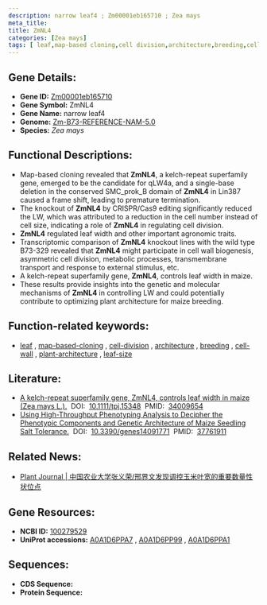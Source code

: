 ```yaml
---
description: narrow leaf4 ; Zm00001eb165710 ; Zea mays
meta_title:
title: ZmNL4
categories: [Zea mays]
tags: [ leaf,map-based cloning,cell division,architecture,breeding,cell wall,plant architecture,leaf size ]
---
```


## Gene Details:
- **Gene ID:**	[Zm00001eb165710](https://www.maizegdb.org/gene_center/gene/Zm00001eb165710)
- **Gene Symbol:** ZmNL4
- **Gene Name:** narrow leaf4
- **Genome:** [Zm-B73-REFERENCE-NAM-5.0](https://www.maizegdb.org/genome/assembly/Zm-B73-REFERENCE-NAM-5.0)
- **Species:** *Zea mays*

## Functional Descriptions:
   - Map-based cloning revealed that **ZmNL4**, a kelch-repeat superfamily gene, emerged to be the candidate for qLW4a, and a single-base deletion in the conserved SMC_prok_B domain of **ZmNL4** in Lin387 caused a frame shift, leading to premature termination.
   - The knockout of **ZmNL4** by CRISPR/Cas9 editing significantly reduced the LW, which was attributed to a reduction in the cell number instead of cell size, indicating a role of **ZmNL4** in regulating cell division.
   - **ZmNL4** regulated leaf width and other important agronomic traits.
   - Transcriptomic comparison of **ZmNL4** knockout lines with the wild type B73-329 revealed that **ZmNL4** might participate in cell wall biogenesis, asymmetric cell division, metabolic processes, transmembrane transport and response to external stimulus, etc.
   - A kelch-repeat superfamily gene, **ZmNL4**, controls leaf width in maize.
   - These results provide insights into the genetic and molecular mechanisms of **ZmNL4** in controlling LW and could potentially contribute to optimizing plant architecture for maize breeding.

## Function-related keywords:
- [leaf](/tags/leaf/)&nbsp;,&nbsp;[map-based-cloning](/tags/map-based-cloning/)&nbsp;,&nbsp;[cell-division](/tags/cell-division/)&nbsp;,&nbsp;[architecture](/tags/architecture/)&nbsp;,&nbsp;[breeding](/tags/breeding/)&nbsp;,&nbsp;[cell-wall](/tags/cell-wall/)&nbsp;,&nbsp;[plant-architecture](/tags/plant-architecture/)&nbsp;,&nbsp;[leaf-size](/tags/leaf-size/)

## Literature:
   - [A kelch-repeat superfamily gene, ZmNL4, controls leaf width in maize (Zea mays L.).]( https://onlinelibrary.wiley.com/doi/10.1111/tpj.15348)&nbsp;&nbsp;DOI:&nbsp;&nbsp;[10.1111/tpj.15348](https://onlinelibrary.wiley.com/doi/10.1111/tpj.15348)&nbsp;&nbsp;PMID:&nbsp;&nbsp;[34009654](https://pubmed.ncbi.nlm.nih.gov/34009654/)
   - [Using High-Throughput Phenotyping Analysis to Decipher the Phenotypic Components and Genetic Architecture of Maize Seedling Salt Tolerance.]( https://www.mdpi.com/2073-4425/14/9/1771)&nbsp;&nbsp;DOI:&nbsp;&nbsp;[10.3390/genes14091771](https://www.mdpi.com/2073-4425/14/9/1771)&nbsp;&nbsp;PMID:&nbsp;&nbsp;[37761911](https://pubmed.ncbi.nlm.nih.gov/37761911/)

## Related News:
   - [Plant Journal | 中国农业大学张义荣/邢界文发现调控玉米叶宽的重要数量性状位点](https://mp.weixin.qq.com/s?__biz=Mzg3MDEwNDEyMg==&mid=2247510892&idx=6&sn=fe66fb648b97551d7385f7b3b6fded8f&chksm=ce900639f9e78f2fd0bd56b98e334957db6c58cc86ab3c708d2a21192e300d291447a17e1506&scene=27#wechat_redirect)

## Gene Resources:
- **NCBI ID:** [100279529](https://www.ncbi.nlm.nih.gov/gene/?term=100279529)
- **UniProt accessions:** [A0A1D6PPA7](https://www.uniprot.org/uniprotkb/A0A1D6PPA7/entry)&nbsp;,&nbsp;[A0A1D6PP99](https://www.uniprot.org/uniprotkb/A0A1D6PP99/entry)&nbsp;,&nbsp;[A0A1D6PPA1](https://www.uniprot.org/uniprotkb/A0A1D6PPA1/entry)



## Sequences:
- **CDS Sequence:**
- **Protein Sequence:**
